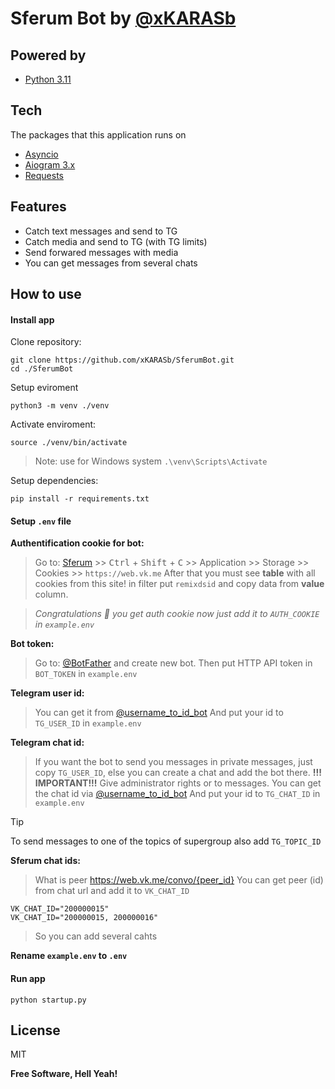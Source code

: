 # Sferum Bot by [@xKARASb](https://github.com/xKARASb)

## Powered by
- [Python 3.11](https://docs.python.org/3.11/)

## Tech
The packages that this application runs on
- [Asyncio]
- [Aiogram 3.x]
- [Requests]

## Features

- Catch text messages and send to TG
- Catch media and send to TG (with TG limits)
- Send forwared messages with media
- You can get messages from several chats

## How to use
#### Install app
Clone repository:
```
git clone https://github.com/xKARASb/SferumBot.git
cd ./SferumBot
```
Setup eviroment
```
python3 -m venv ./venv
```
Activate enviroment:
```
source ./venv/bin/activate
```
> Note: use for Windows system ```.\venv\Scripts\Activate```

Setup dependencies:
```
pip install -r requirements.txt
```
#### Setup ```.env``` file
__Authentification cookie for bot:__

>Go to: 
[Sferum](https://web.vk.me/) >> <kbd>Ctrl</kbd> + <kbd>Shift</kbd> + <kbd>C</kbd> >> Application >> Storage >> Cookies >> ```https://web.vk.me```
After that you must see **table** with all cookies from this site!
in filter put ```remixdsid``` and copy data from **value** column.

>_Congratulations 🎉 you get auth cookie now just add it to ```AUTH_COOKIE``` in ```example.env```_

__Bot token:__
> Go to: [@BotFather](https://t.me/BotFather) and create new bot.
Then put HTTP API token in ```BOT_TOKEN``` in ```example.env```

__Telegram user id:__
> You can get it from [@username_to_id_bot](https://t.me/username_to_id_bot)
And put your id to ```TG_USER_ID``` in ```example.env```

__Telegram chat id:__
> If you want the bot to send you messages in private messages, just copy ```TG_USER_ID```, else you can create a chat and add the bot there. 
**!!! IMPORTANT!!!** 
Give administrator rights or to messages.
You can get the chat id via [@username_to_id_bot](https://t.me/username_to_id_bot)
And put your id to ```TG_CHAT_ID``` in ```example.env```

> [!TIP]
> To send messages to one of the topics of supergroup also add `TG_TOPIC_ID`

__Sferum chat ids:__
 
>What is peer https://web.vk.me/convo/{peer_id}
You can get peer (id) from chat url and add it to ```VK_CHAT_ID``` 
```
VK_CHAT_ID="200000015"
VK_CHAT_ID="200000015, 200000016"
```
> So you can add several cahts

__Rename `example.env` to `.env`__

#### Run app
```
python startup.py
```

## License 

MIT

**Free Software, Hell Yeah!**

[Asyncio]: <https://docs.python.org/3/library/asyncio.html>
[Aiogram 3.x]: <https://docs.aiogram.dev/en/dev-3.x/index.html>
[Requests]: <https://requests.readthedocs.io/en/latest/>